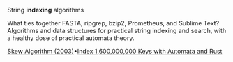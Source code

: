 String **indexing** algorithms

What ties together FASTA, ripgrep, bzip2, Prometheus, and Sublime Text? Algorithms and data structures for practical string indexing and search, with a healthy dose of practical automata theory.

[Skew Algorithm (2003)](https://www.cs.cmu.edu/~guyb/paralg/papers/KarkkainenSanders03.pdf)•[Index 1,600,000,000 Keys with Automata and Rust](https://blog.burntsushi.net/transducers/)